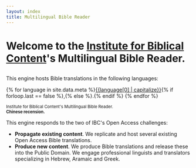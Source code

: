 ```yaml
---
layout: index
title: Multilingual Bible Reader
---
```


# Welcome to the [Institute for Biblical Content](https://ibc.oarc.science)'s Multilingual Bible Reader.

## 

This engine hosts Bible translations in the following languages:

{% for language in site.data.meta %}[{{language[0] | capitalize}}](/{{language[0]}}){% if forloop.last == false %},{% else %}.{% endif %}  {% endfor %} 


<span style="font-size:80%;">Institute for Biblical Content's Multilingual Bible Reader.<br>
      <strong>Chinese recension.</strong></span>
    </div>

This engine responds to the two of IBC's Open Access challenges:
 - **Propagate existing content**. We replicate and host several existing Open Access Bible translations.
 - **Produce new content**. We produce Bible translations and release these into the Public Domain. We engage professional linguists and translators specializing in Hebrew, Aramaic and Greek.
